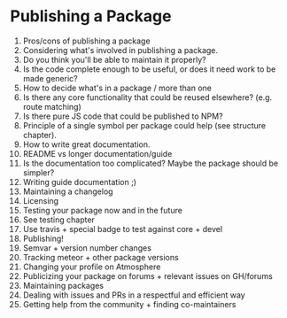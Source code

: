 # Publishing a Package

1. Pros/cons of publishing a package
  1. Considering what's involved in publishing a package.
  2. Do you think you'll be able to maintain it properly?
  3. Is the code complete enough to be useful, or does it need work to be made generic?
2. How to decide what's in a package / more than one
  1. Is there any core functionality that could be reused elsewhere? (e.g. route matching)
  2. Is there pure JS code that could be published to NPM?
  3. Principle of a single symbol per package could help (see structure chapter).
3. How to write great documentation.
  1. README vs longer documentation/guide
  2. Is the documentation too complicated? Maybe the package should be simpler?
  3. Writing guide documentation ;)
  4. Maintaining a changelog
  5. Licensing
4. Testing your package now and in the future
  1. See testing chapter
  2. Use travis + special badge to test against core + devel
5. Publishing!
  1. Semvar + version number changes
  2. Tracking meteor + other package versions
  3. Changing your profile on Atmosphere
  4. Publicizing your package on forums + relevant issues on GH/forums
6. Maintaining packages
  1. Dealing with issues and PRs in a respectful and efficient way
  2. Getting help from the community + finding co-maintainers